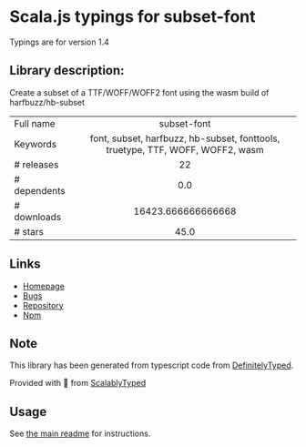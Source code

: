
# Scala.js typings for subset-font

Typings are for version 1.4

## Library description:
Create a subset of a TTF/WOFF/WOFF2 font using the wasm build of harfbuzz/hb-subset

|                    |                 |
| ------------------ | :-------------: |
| Full name          | subset-font |
| Keywords           | font, subset, harfbuzz, hb-subset, fonttools, truetype, TTF, WOFF, WOFF2, wasm |
| # releases         | 22 |
| # dependents       | 0.0 |
| # downloads        | 16423.666666666668 |
| # stars            | 45.0 |

## Links
- [Homepage](https://github.com/papandreou/subset-font#readme)
- [Bugs](https://github.com/papandreou/subset-font/issues)
- [Repository](https://github.com/papandreou/subset-font)
- [Npm](https://www.npmjs.com/package/subset-font)
    


## Note
This library has been generated from typescript code from [DefinitelyTyped](https://definitelytyped.org).

Provided with :purple_heart: from [ScalablyTyped](https://github.com/oyvindberg/ScalablyTyped)

## Usage
See [the main readme](../../readme.md) for instructions.


